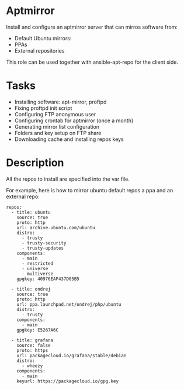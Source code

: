 Aptmirror
======

Install and configure an aptmirror server that can mirros software from:
- Default Ubuntu mirrors:
- PPAs
- External repositories

This role can be used together with ansible-apt-repo for the client side.

Tasks
======

- Installing software: apt-mirror, proftpd
- Fixing proftpd init script
- Configuring FTP anonymous user
- Configuring crontab for aptmirror (once a month)
- Generating mirror list configuration
- Folders and key setup on FTP share
- Downloading cache and installing repos keys

Description
======

All the repos to install are specified into the var file.

For example, here is how to mirror ubuntu default repos a ppa and an external repo:

```
repos:
  - title: ubuntu
    source: true
    proto: http
    url: archive.ubuntu.com/ubuntu
    distro:
      - trusty
      - trusty-security
      - trusty-updates
    components:
      - main
      - restricted
      - universe
      - multiverse
    gpgkey: 40976EAF437D05B5

  - title: ondrej
    source: true
    proto: http
    url: ppa.launchpad.net/ondrej/php/ubuntu
    distro:
      - trusty
    components:
      - main
    gpgkey: E5267A6C

  - title: grafana
    source: false
    proto: https
    url: packagecloud.io/grafana/stable/debian
    distro:
      - wheezy
    components:
      - main
    keyurl: https://packagecloud.io/gpg.key
```  
